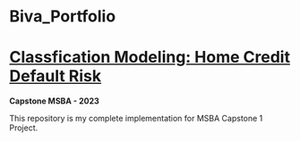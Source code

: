 # Biva_Portfolio
# [Classfication Modeling: Home Credit Default Risk](https://bvasherchan.github.io/capstone_repo/)
**Capstone MSBA - 2023**

This repository is my complete implementation for MSBA Capstone  1 Project.


